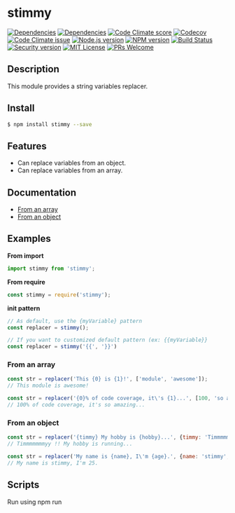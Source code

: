 # stimmy

[![Dependencies][prod-dependencies-badge]][prod-dependencies]
[![Dependencies][dev-dependencies-badge]][dev-dependencies]
[![Code Climate score][codeclimate-score-badge]][codeclimate-score]
[![Codecov][coverage-badge]][coverage]
[![Code Climate issue][codeclimate-issues-badge]][codeclimate-issues]
[![Node.js version][nodejs-badge]][nodejs]
[![NPM version][npm-badge]][npm]
[![Build Status][travis-badge]][travis-ci]
[![Security version][security-version-badge]][security-version]
[![MIT License][license-badge]][LICENSE]
[![PRs Welcome][prs-badge]][prs]


## Description

This module provides a string variables replacer.

## Install

```bash
$ npm install stimmy --save
```

## Features

- Can replace variables from an object.
- Can replace variables from an array.


## Documentation

* [From an array](#fromArray)
* [From an object](#fromObject)


## Examples

**From import**
```javascript
import stimmy from 'stimmy';
```

**From require**
```javascript
const stimmy = require('stimmy');
```
**init pattern**
```javascript
// As default, use the {myVariable} pattern
const replacer = stimmy();

// If you want to customized default pattern (ex: {{myVariable}}
const replacer = stimmy('{{', '}}')
```

<a name="fromArray"/>

### From an array

```javascript
const str = replacer('This {0} is {1}!', ['module', 'awesome']);
// This module is awesome!
```

```javascript
const str = replacer('{0}% of code coverage, it\'s {1}...', [100, 'so amazing']);
// 100% of code coverage, it's so amazing...
```

<a name="fromObject"/>

### From an object

```javascript
const str = replacer('{timmy} My hobby is {hobby}...', {timmy: 'Timmmmmmmyy !!', hobby: 'running'});
// Timmmmmmmyy !! My hobby is running...
```

```javascript
const str = replacer('My name is {name}, I\'m {age}.', {name: 'stimmy', age: 25});
// My name is stimmy, I'm 25.
```

## Scripts

Run using npm run <script> command.

    clean - remove coverage data, Jest cache and transpiled files,
    lint - lint source files and tests,
    typecheck - check type annotations,
    test - lint, typecheck and run tests with coverage,
    test-only - run tests with coverage,
    test:watch - interactive watch mode to automatically re-run tests,
    build - compile source files,
    build:watch - interactive watch mode, compile sources on change.


## License
MIT © [Dimitri DO BAIRRO](https://github.com/rimiti/stimmy/blob/master/LICENSE)

[prod-dependencies-badge]: https://david-dm.org/rimiti/stimmy/status.svg
[prod-dependencies]: https://david-dm.org/rimiti/stimmy
[dev-dependencies-badge]: https://david-dm.org/rimiti/stimmy/dev-status.svg
[dev-dependencies]: https://david-dm.org/rimiti/stimmy?type=dev
[security-version-badge]: https://nodesecurity.io/orgs/dim-solution/projects/1432f793-3a27-4a25-9274-fe30a07104f7/badge
[security-version]: https://nodesecurity.io/orgs/dim-solution/projects/1432f793-3a27-4a25-9274-fe30a07104f7
[codeclimate-score-badge]: https://api.codeclimate.com/v1/badges/4d4c1ba660e878509721/maintainability
[codeclimate-score]: https://codeclimate.com/github/rimiti/stimmy/maintainability
[coverage-badge]: https://codecov.io/gh/rimiti/stimmy/branch/master/graph/badge.svg
[coverage]: https://codecov.io/gh/rimiti/stimmy
[codeclimate-issues-badge]: https://codeclimate.com/github/rimiti/stimmy/badges/issue_count.svg
[codeclimate-issues]: https://codeclimate.com/github/rimiti/stimmy
[nodejs-badge]: https://img.shields.io/badge/node->=%206.9.0-blue.svg?style=flat-square
[nodejs]: https://nodejs.org/dist/latest-v6.x/docs/api/
[npm-badge]: https://img.shields.io/badge/npm->=%203.10.8-blue.svg?style=flat-square
[npm]: https://docs.npmjs.com/
[travis-badge]: https://travis-ci.org/rimiti/stimmy.svg?branch=master
[travis-ci]: https://travis-ci.org/rimiti/stimmy
[license-badge]: https://img.shields.io/badge/license-MIT-blue.svg?style=flat-square
[license]: https://github.com/rimiti/stimmy/blob/master/LICENSE
[prs-badge]: https://img.shields.io/badge/PRs-welcome-brightgreen.svg?style=flat-square
[prs]: http://makeapullrequest.com